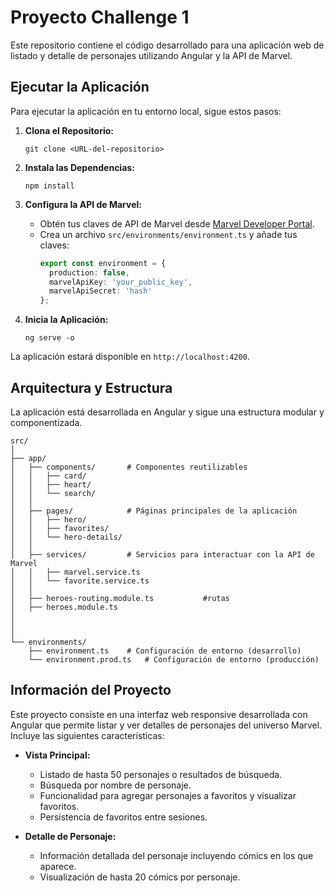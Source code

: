 # Proyecto Challenge 1

Este repositorio contiene el código desarrollado para una aplicación web de listado y detalle de personajes utilizando Angular y la API de Marvel.

## Ejecutar la Aplicación

Para ejecutar la aplicación en tu entorno local, sigue estos pasos:

1. **Clona el Repositorio:**
   ```
   git clone <URL-del-repositorio>
   ```

2. **Instala las Dependencias:**
   ```
   npm install
   ```

3. **Configura la API de Marvel:**
   - Obtén tus claves de API de Marvel desde [Marvel Developer Portal](https://developer.marvel.com).
   - Crea un archivo `src/environments/environment.ts` y añade tus claves:
     ```typescript
     export const environment = {
       production: false,
       marvelApiKey: 'your_public_key',
       marvelApiSecret: 'hash'
     };
     ```

4. **Inicia la Aplicación:**
   ```
   ng serve -o
   ```

La aplicación estará disponible en `http://localhost:4200`.

## Arquitectura y Estructura

La aplicación está desarrollada en Angular y sigue una estructura modular y componentizada.

```
src/
│
├── app/
│   ├── components/       # Componentes reutilizables
│   │   ├── card/
│   │   ├── heart/
│   │   └── search/
│   │
│   ├── pages/            # Páginas principales de la aplicación
│   │   ├── hero/
│   │   ├── favorites/
│   │   └── hero-details/
│   │
│   ├── services/         # Servicios para interactuar con la API de Marvel
│   │   ├── marvel.service.ts
│   │   └── favorite.service.ts
│   │
│   ├── heroes-routing.module.ts           #rutas 
│   ├── heroes.module.ts            
│        
│   
│
└── environments/
    ├── environment.ts    # Configuración de entorno (desarrollo)
    └── environment.prod.ts   # Configuración de entorno (producción)
```

## Información del Proyecto

Este proyecto consiste en una interfaz web responsive desarrollada con Angular que permite listar y ver detalles de personajes del universo Marvel. Incluye las siguientes características:

- **Vista Principal:**
  - Listado de hasta 50 personajes o resultados de búsqueda.
  - Búsqueda por nombre de personaje.
  - Funcionalidad para agregar personajes a favoritos y visualizar favoritos.
  - Persistencia de favoritos entre sesiones.

- **Detalle de Personaje:**
  - Información detallada del personaje incluyendo cómics en los que aparece.
  - Visualización de hasta 20 cómics por personaje.
